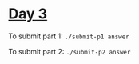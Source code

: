 # [Day 3](https://adventofcode.com/2024/day/3)

To submit part 1: `./submit-p1 answer`

To submit part 2: `./submit-p2 answer`